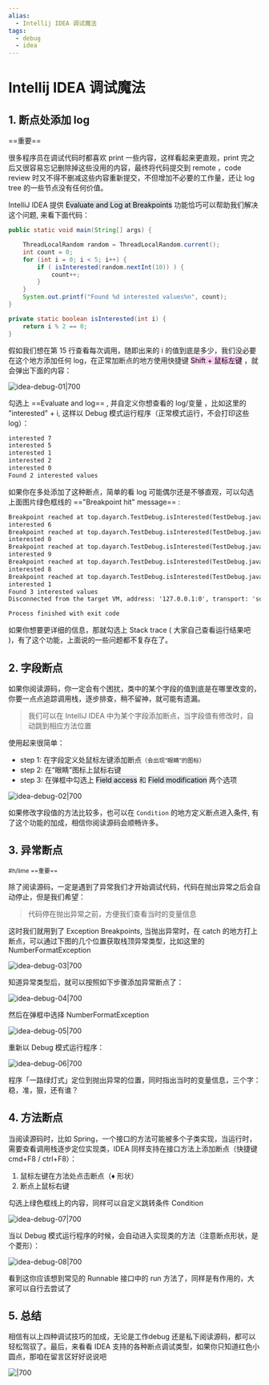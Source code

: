 ```yaml
---
alias:
  - Intellij IDEA 调试魔法
tags:
  - debug
  - idea
---
```


# Intellij IDEA 调试魔法

## 1. 断点处添加 log

==重要==

很多程序员在调试代码时都喜欢 print 一些内容，这样看起来更直观，print 完之后又很容易忘记删除掉这些没用的内容，最终将代码提交到 remote ，code review 时又不得不删减这些内容重新提交，不但增加不必要的工作量，还让 log tree 的一些节点没有任何价值。

IntelliJ IDEA 提供 <mark style="background: #CACFD9A6;">Evaluate and Log at Breakpoints</mark> 功能恰巧可以帮助我们解决这个问题, 来看下面代码：

```java
public static void main(String[] args) {

    ThreadLocalRandom random = ThreadLocalRandom.current();
    int count = 0;
    for (int i = 0; i < 5; i++) {
        if ( isInterested(random.nextInt(10)) ) {
            count++;
        }
    }
    System.out.printf("Found %d interested values%n", count);
}

private static boolean isInterested(int i) {
    return i % 2 == 0;
}
```

假如我们想在第 15 行查看每次调用，随即出来的 i 的值到底是多少，我们没必要在这个地方添加任何 log，在正常加断点的地方使用快捷键 <mark style="background: #FFB8EBA6;">Shift + 鼠标左键</mark> ，就会弹出下面的内容：

![idea-debug-01|700](https://woniumd.oss-cn-hangzhou.aliyuncs.com/java/hemiao/20220528143534.jpg)

勾选上 ==Evaluate and log== , 并自定义你想查看的 log/变量 ，比如这里的 "interested" + i, 这样以 Debug 模式运行程序（正常模式运行，不会打印这些 log）：

```txt copybtn:false
interested 7
interested 5
interested 1
interested 2
interested 0
Found 2 interested values
```

如果你在多处添加了这种断点，简单的看 log 可能偶尔还是不够直观，可以勾选上面图片绿色框线的 =="Breakpoint hit" message== :

```txt copybtn:false
Breakpoint reached at top.dayarch.TestDebug.isInterested(TestDebug.java:49)
interested 6
Breakpoint reached at top.dayarch.TestDebug.isInterested(TestDebug.java:49)
interested 0
Breakpoint reached at top.dayarch.TestDebug.isInterested(TestDebug.java:49)
interested 9
Breakpoint reached at top.dayarch.TestDebug.isInterested(TestDebug.java:49)
interested 8
Breakpoint reached at top.dayarch.TestDebug.isInterested(TestDebug.java:49)
interested 1
Found 3 interested values
Disconnected from the target VM, address: '127.0.0.1:0', transport: 'socket'

Process finished with exit code 
```

如果你想要更详细的信息，那就勾选上 Stack trace ( 大家自己查看运行结果吧 )，有了这个功能，上面说的一些问题都不复存在了。

## 2. 字段断点

如果你阅读源码，你一定会有个困扰，类中的某个字段的值到底是在哪里改变的，你要一点点追踪调用栈，逐步排查，稍不留神，就可能有遗漏。

> 我们可以在 IntelliJ IDEA 中为某个字段添加断点，当字段值有修改时，自动跳到相应方法位置

使用起来很简单：

- step 1: 在字段定义处鼠标左键添加断点<small>（会出现“眼睛”的图标）</small>
- step 2: 在“眼睛”图标上鼠标右键
- step 3: 在弹框中勾选上 <mark style="background: #CACFD9A6;">Field access</mark> 和 <mark style="background: #CACFD9A6;">Field modification</mark> 两个选项

![idea-debug-02|700](https://woniumd.oss-cn-hangzhou.aliyuncs.com/java/hemiao/20220528143941.jpg)

如果修改字段值的方法比较多，也可以在 `Condition` 的地方定义断点进入条件, 有了这个功能的加成，相信你阅读源码会顺畅许多。

## 3. 异常断点

<small>#h/lime ==重要==</small>

除了阅读源码，一定是遇到了异常我们才开始调试代码，代码在抛出异常之后会自动停止，但是我们希望：

> 代码停在抛出异常之前，方便我们查看当时的变量信息

这时我们就用到了 Exception Breakpoints, 当抛出异常时，在 catch 的地方打上断点，可以通过下图的几个位置获取栈顶异常类型，比如这里的 NumberFormatException

![idea-debug-03|700](https://woniumd.oss-cn-hangzhou.aliyuncs.com/java/hemiao/20220528144022.jpg)

知道异常类型后，就可以按照如下步骤添加异常断点了：

![idea-debug-04|700](https://woniumd.oss-cn-hangzhou.aliyuncs.com/java/hemiao/20220528144025.jpg)

然后在弹框中选择 NumberFormatException

![idea-debug-05|700](https://woniumd.oss-cn-hangzhou.aliyuncs.com/java/hemiao/20220528144028.jpg)

重新以 Debug 模式运行程序：

![idea-debug-06|700](https://woniumd.oss-cn-hangzhou.aliyuncs.com/java/hemiao/20220528144030.jpg)

程序「一路绿灯式」定位到抛出异常的位置，同时指出当时的变量信息，三个字：稳，准，狠，还有谁？

## 4. 方法断点

当阅读源码时，比如 Spring，一个接口的方法可能被多个子类实现，当运行时，需要查看调用栈逐步定位实现类，IDEA 同样支持在接口方法上添加断点（快捷键 cmd+F8 / ctrl+F8）：

1. 鼠标左键在方法处点击断点（♦ ️形状）
2. 断点上鼠标右键

勾选上绿色框线上的内容，同样可以自定义跳转条件 Condition

![idea-debug-07|700](https://woniumd.oss-cn-hangzhou.aliyuncs.com/java/hemiao/20220528144316.jpg)

当以 Debug 模式运行程序的时候，会自动进入实现类的方法（注意断点形状，是个菱形）：

![idea-debug-08|700](https://woniumd.oss-cn-hangzhou.aliyuncs.com/java/hemiao/20220528144319.jpg)

看到这你应该想到常见的 Runnable 接口中的 run 方法了，同样是有作用的，大家可以自行去尝试了

## 5. 总结

相信有以上四种调试技巧的加成，无论是工作debug 还是私下阅读源码，都可以轻松驾驭了。最后，来看看 IDEA 支持的各种断点调试类型，如果你只知道红色小圆点，那咱在留言区好好说说吧

![|700](https://woniumd.oss-cn-hangzhou.aliyuncs.com/java/hemiao/20220627132704.jpg)










